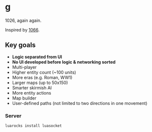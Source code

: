 # g

1026, again again.

Inspired by [1066](https://armorgames.com/play/4594/1066).

## Key goals

* **Logic separated from UI**
* **No UI developed before logic & networking sorted**
* Multi-player
* Higher entity count (~100 units)
* More eras (e.g. Roman, WW1)
* Larger maps (up to 50x150)
* Smarter skirmish AI
* More entity actions
* Map builder
* User-defined paths (not limited to two directions in one movement)

### Server

`luarocks install luasocket`
